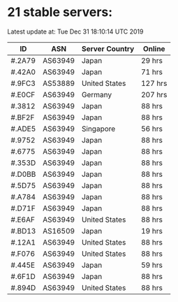 # 21 stable servers:

Latest update at: Tue Dec 31 18:10:14 UTC 2019

| ID | ASN | Server Country | Online |
| -- | --- | -------------- | ------ |
| #.2A79 | AS63949 | Japan | 29 hrs |
| #.42A0 | AS63949 | Japan | 71 hrs |
| #.9FC3 | AS53889 | United States | 127 hrs |
| #.E0CF | AS63949 | Germany | 207 hrs |
| #.3812 | AS63949 | Japan | 88 hrs |
| #.BF2F | AS63949 | Japan | 88 hrs |
| #.ADE5 | AS63949 | Singapore | 56 hrs |
| #.9752 | AS63949 | Japan | 88 hrs |
| #.6775 | AS63949 | Japan | 88 hrs |
| #.353D | AS63949 | Japan | 88 hrs |
| #.D0BB | AS63949 | Japan | 88 hrs |
| #.5D75 | AS63949 | Japan | 88 hrs |
| #.A784 | AS63949 | Japan | 88 hrs |
| #.D71F | AS63949 | Japan | 88 hrs |
| #.E6AF | AS63949 | United States | 88 hrs |
| #.BD13 | AS16509 | Japan | 19 hrs |
| #.12A1 | AS63949 | United States | 88 hrs |
| #.F076 | AS63949 | United States | 88 hrs |
| #.445E | AS63949 | Japan | 59 hrs |
| #.6F1D | AS63949 | Japan | 88 hrs |
| #.894D | AS63949 | United States | 88 hrs |

